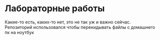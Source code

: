 # Лабораторные работы
Какие-то есть, каких-то нет, это не так уж и важно сейчас.\
Репозиторий использовался чтобы перекидывать файлы с домашнего пк на ноутбук
